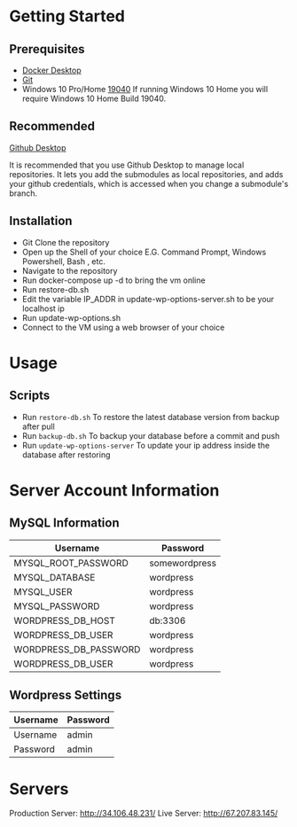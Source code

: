 # Getting Started

## Prerequisites

- [Docker Desktop](https://www.docker.com/products/docker-desktop)
- [Git](https://git-scm.com)
- Windows 10 Pro/Home [19040](https://blogs.windows.com/windowsexperience/2019/12/10/announcing-windows-10-insider-preview-build-19041/) If running Windows 10 Home you will require Windows 10 Home Build 19040.

## Recommended

[Github Desktop](https://desktop.github.com)

It is recommended that you use Github Desktop to manage local repositories. It lets you add the submodules as local repositories, and adds your github credentials, which is accessed when you change a submodule's branch.

## Installation

- Git Clone the repository
- Open up the Shell of your choice E.G. Command Prompt, Windows Powershell, Bash , etc.
- Navigate to the repository
- Run docker-compose up -d to bring the vm online
- Run restore-db.sh
- Edit the variable IP_ADDR in update-wp-options-server.sh to be your localhost ip
- Run update-wp-options.sh
- Connect to the VM using a web browser of your choice

# Usage

## Scripts

- Run `restore-db.sh` To restore the latest database version from backup after pull
- Run `backup-db.sh` To backup your database before a commit and push
- Run `update-wp-options-server` To update your ip address inside the database after restoring

# Server Account Information

## MySQL Information

| Username                 | Password        |
|--------------------------|-----------------|
| MYSQL_ROOT_PASSWORD      | somewordpress   |
| MYSQL_DATABASE           | wordpress       |
| MYSQL_USER               | wordpress       |
| MYSQL_PASSWORD           | wordpress       |
| WORDPRESS_DB_HOST        | db:3306         |
| WORDPRESS_DB_USER        | wordpress       |
| WORDPRESS_DB_PASSWORD    | wordpress       |
| WORDPRESS_DB_USER        | wordpress       |

## Wordpress Settings

| Username                 | Password        |
|--------------------------|-----------------|
| Username                 | admin           |
| Password                 | admin           |

# Servers

Production Server: http://34.106.48.231/
Live Server: http://67.207.83.145/
